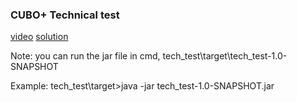 ### CUBO+ Technical test
[video](https://drive.google.com/file/d/1EvuJv8Z-VvisA2yyszUPUu-jKTAxg9Cx/view)
[solution](tech_test)

Note: you can run the jar file in cmd, tech_test\target\tech_test-1.0-SNAPSHOT

Example: tech_test\target>java -jar tech_test-1.0-SNAPSHOT.jar